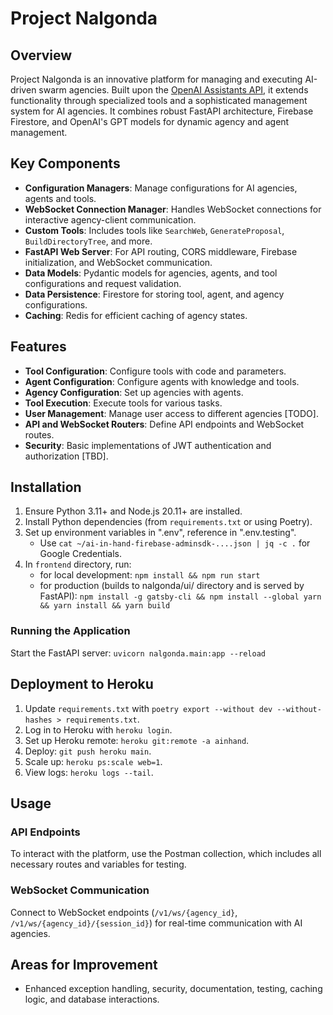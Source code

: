 # Project Nalgonda

## Overview

Project Nalgonda is an innovative platform for managing and executing AI-driven swarm agencies.
Built upon the [OpenAI Assistants API](https://platform.openai.com/docs/assistants/overview),
it extends functionality through specialized tools and a sophisticated management system for AI agencies.
It combines robust FastAPI architecture, Firebase Firestore, and OpenAI's GPT models for dynamic agency
and agent management.

## Key Components

- **Configuration Managers**: Manage configurations for AI agencies, agents and tools.
- **WebSocket Connection Manager**: Handles WebSocket connections for interactive agency-client communication.
- **Custom Tools**: Includes tools like `SearchWeb`, `GenerateProposal`, `BuildDirectoryTree`, and more.
- **FastAPI Web Server**: For API routing, CORS middleware, Firebase initialization, and WebSocket communication.
- **Data Models**: Pydantic models for agencies, agents, and tool configurations and request validation.
- **Data Persistence**: Firestore for storing tool, agent, and agency configurations.
- **Caching**: Redis for efficient caching of agency states.

## Features

- **Tool Configuration**: Configure tools with code and parameters.
- **Agent Configuration**: Configure agents with knowledge and tools.
- **Agency Configuration**: Set up agencies with agents.
- **Tool Execution**: Execute tools for various tasks.
- **User Management**: Manage user access to different agencies [TODO].
- **API and WebSocket Routers**: Define API endpoints and WebSocket routes.
- **Security**: Basic implementations of JWT authentication and authorization [TBD].

## Installation

1. Ensure Python 3.11+ and Node.js 20.11+ are installed.
2. Install Python dependencies (from `requirements.txt` or using Poetry).
3. Set up environment variables in ".env", reference in ".env.testing".
   - Use `cat ~/ai-in-hand-firebase-adminsdk-....json | jq -c .` for Google Credentials.
4. In `frontend` directory, run:
   - for local development: `npm install && npm run start`
   - for production (builds to nalgonda/ui/ directory and is served by FastAPI):
   `npm install -g gatsby-cli && npm install --global yarn && yarn install && yarn build`

### Running the Application
Start the FastAPI server: `uvicorn nalgonda.main:app --reload`

## Deployment to Heroku

1. Update `requirements.txt` with `poetry export --without dev --without-hashes > requirements.txt`.
2. Log in to Heroku with `heroku login`.
3. Set up Heroku remote: `heroku git:remote -a ainhand`.
4. Deploy: `git push heroku main`.
5. Scale up: `heroku ps:scale web=1`.
6. View logs: `heroku logs --tail`.

## Usage

### API Endpoints
To interact with the platform, use the Postman collection, which includes all necessary routes and variables for testing.

### WebSocket Communication
Connect to WebSocket endpoints (`/v1/ws/{agency_id}`, `/v1/ws/{agency_id}/{session_id}`)
for real-time communication with AI agencies.

## Areas for Improvement
- Enhanced exception handling, security, documentation, testing, caching logic, and database interactions.
